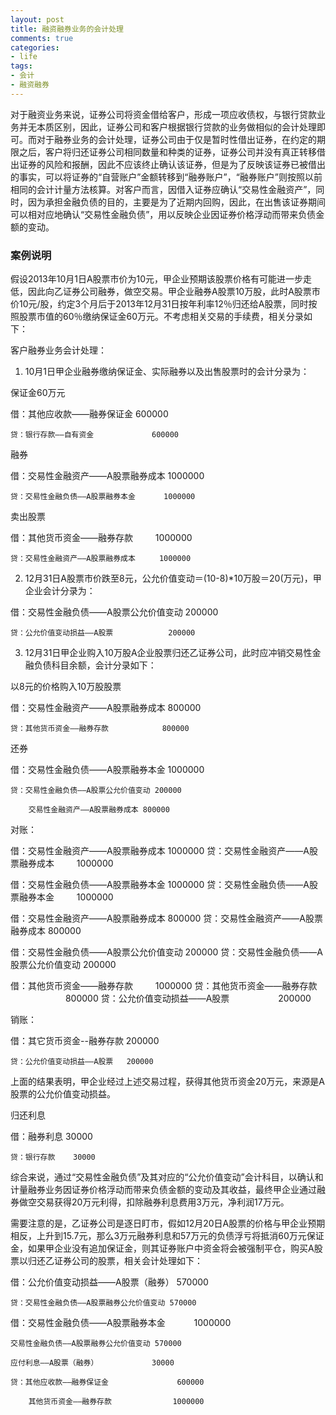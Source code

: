 ```yaml
---
layout: post
title: 融资融券业务的会计处理
comments: true
categories:
- life
tags:
- 会计
- 融资融券
---
```


对于融资业务来说，证券公司将资金借给客户，形成一项应收债权，与银行贷款业务并无本质区别，因此，证券公司和客户根据银行贷款的业务做相似的会计处理即可。而对于融券业务的会计处理，证券公司由于仅是暂时性借出证券，在约定的期限之后，客户将归还证券公司相同数量和种类的证券，证券公司并没有真正转移借出证券的风险和报酬，因此不应该终止确认该证券，但是为了反映该证券已被借出的事实，可以将证券的“自营账户”金额转移到“融券账户”，“融券账户”则按照以前相同的会计计量方法核算。对客户而言，因借入证券应确认“交易性金融资产”，同时，因为承担金融负债的目的，主要是为了近期内回购，因此，在出售该证券期间可以相对应地确认“交易性金融负债”，用以反映企业因证券价格浮动而带来负债金额的变动。
	
### 案例说明　　

假设2013年10月1日A股票市价为10元，甲企业预期该股票价格有可能进一步走低，因此向乙证券公司融券，做空交易。甲企业融券A股票10万股，此时A股票市价10元/股，约定3个月后于2013年12月31日按年利率12％归还给A股票，同时按照股票市值的60％缴纳保证金60万元。不考虑相关交易的手续费，相关分录如下：

客户融券业务会计处理：

1. 10月1日甲企业融券缴纳保证金、实际融券以及出售股票时的会计分录为：

保证金60万元

借：其他应收款——融券保证金			600000

    贷：银行存款——自有资金 　　 　　　　 600000

融券

借：交易性金融资产——A股票融券成本 		1000000

    贷：交易性金融负债——A股票融券本金 　　  1000000

卖出股票

借：其他货币资金——融券存款 　　 1000000

    贷：交易性金融资产——A股票融券成本 　　 1000000
	
2. 12月31日A股票市价跌至8元，公允价值变动＝(10-8)*10万股＝20(万元)，甲企业会计分录为：
	
借：交易性金融负债——A股票公允价值变动    200000

    贷：公允价值变动损益——A股票 　　　　　   200000
	
3. 12月31日甲企业购入10万股A企业股票归还乙证券公司，此时应冲销交易性金融负债科目余额，会计分录如下：

以8元的价格购入10万股股票

借：交易性金融资产——A股票融券成本 800000

    贷：其他货币资金——融券存款 　　　　　　 800000

还券

借：交易性金融负债——A股票融券本金 1000000

    贷：交易性金融负债——A股票公允价值变动 200000
	
	    交易性金融资产——A股票融券成本 800000


对账：

借：交易性金融资产——A股票融券成本 	    1000000
贷：交易性金融资产——A股票融券成本 　　  1000000

借：交易性金融负债——A股票融券本金       1000000
贷：交易性金融负债——A股票融券本金 　　  1000000

借：交易性金融资产——A股票融券成本       800000
贷：交易性金融资产——A股票融券成本       800000

借：交易性金融负债——A股票公允价值变动    200000
贷：交易性金融负债——A股票公允价值变动    200000

借：其他货币资金——融券存款 　　        1000000
贷：其他货币资金——融券存款 　　　　　　 800000
贷：公允价值变动损益——A股票 　　　　　  200000

销账：

借：其它货币资金--融券存款   200000

    贷：公允价值变动损益——A股票   200000

上面的结果表明，甲企业经过上述交易过程，获得其他货币资金20万元，来源是A股票的公允价值变动损益。

归还利息

借：融券利息     30000

    贷：银行存款    30000

综合来说，通过“交易性金融负债”及其对应的“公允价值变动”会计科目，以确认和计量融券业务因证券价格浮动而带来负债金额的变动及其收益，最终甲企业通过融券做空交易获得20万元利得，扣除融券利息费用3万元，净利润17万元。

需要注意的是，乙证券公司是逐日盯市，假如12月20日A股票的价格与甲企业预期相反，上升到15.7元，那么3万元融券利息和57万元的负债浮亏将抵消60万元保证金，如果甲企业没有追加保证金，则其证券账户中资金将会被强制平仓，购买A股票以归还乙证券公司的股票，相关会计处理如下：

借：公允价值变动损益——A股票（融券） 570000

    贷：交易性金融负债——A股票融券公允价值变动 570000
	
借：交易性金融负债——A股票融券本金 　　　1000000

    交易性金融负债——A股票融券公允价值变动 570000
	
	应付利息——A股票（融券） 　　　　　　 30000
	
	贷：其他应收款——融券保证金 　　　　　　　　 600000
	
		其他货币资金——融券存款 　　　　　　　 1000000